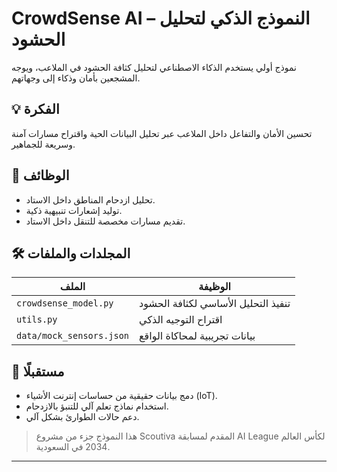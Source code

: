 # CrowdSense AI – النموذج الذكي لتحليل الحشود

نموذج أولي يستخدم الذكاء الاصطناعي لتحليل كثافة الحشود في الملاعب، ويوجه المشجعين بأمان وذكاء إلى وجهاتهم.

## 💡 الفكرة
تحسين الأمان والتفاعل داخل الملاعب عبر تحليل البيانات الحية واقتراح مسارات آمنة وسريعة للجماهير.

## 🧠 الوظائف
- تحليل ازدحام المناطق داخل الاستاد.
- توليد إشعارات تنبيهية ذكية.
- تقديم مسارات مخصصة للتنقل داخل الاستاد.

## 🛠 المجلدات والملفات
| الملف | الوظيفة |
|------|---------|
| `crowdsense_model.py` | تنفيذ التحليل الأساسي لكثافة الحشود |
| `utils.py` | اقتراح التوجيه الذكي |
| `data/mock_sensors.json` | بيانات تجريبية لمحاكاة الواقع |

## 🔧 مستقبلًا
- دمج بيانات حقيقية من حساسات إنترنت الأشياء (IoT).
- استخدام نماذج تعلم آلي للتنبؤ بالازدحام.
- دعم حالات الطوارئ بشكل آلي.

> هذا النموذج جزء من مشروع Scoutiva المقدم لمسابقة AI League لكأس العالم 2034 في السعودية.

---
